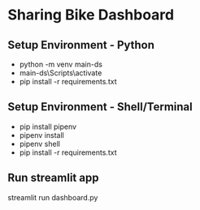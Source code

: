 # Sharing Bike Dashboard

## Setup Environment - Python
- python -m venv main-ds
- main-ds\Scripts\activate
- pip install -r requirements.txt

## Setup Environment - Shell/Terminal 
- pip install pipenv
- pipenv install
- pipenv shell
- pip install -r requirements.txt

## Run streamlit app
streamlit run dashboard.py
